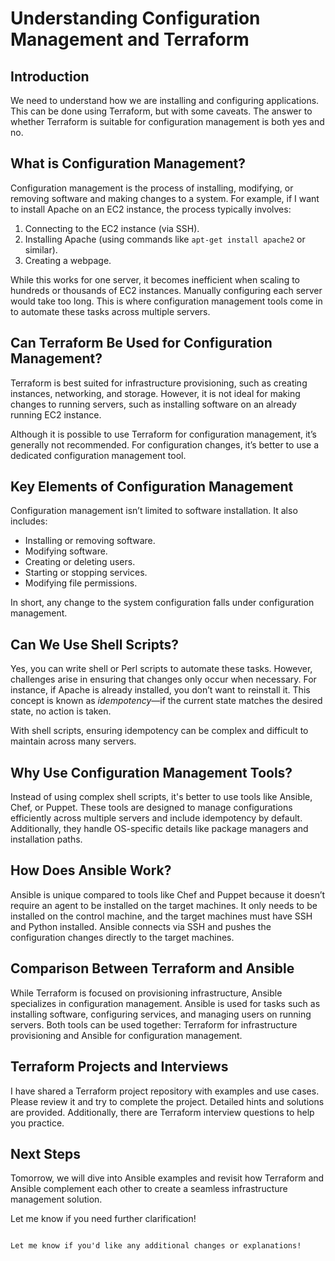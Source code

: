 # Understanding Configuration Management and Terraform

## Introduction
We need to understand how we are installing and configuring applications. This can be done using Terraform, but with some caveats. The answer to whether Terraform is suitable for configuration management is both yes and no.

## What is Configuration Management?
Configuration management is the process of installing, modifying, or removing software and making changes to a system. For example, if I want to install Apache on an EC2 instance, the process typically involves:

1. Connecting to the EC2 instance (via SSH).
2. Installing Apache (using commands like `apt-get install apache2` or similar).
3. Creating a webpage.

While this works for one server, it becomes inefficient when scaling to hundreds or thousands of EC2 instances. Manually configuring each server would take too long. This is where configuration management tools come in to automate these tasks across multiple servers.

## Can Terraform Be Used for Configuration Management?
Terraform is best suited for infrastructure provisioning, such as creating instances, networking, and storage. However, it is not ideal for making changes to running servers, such as installing software on an already running EC2 instance. 

Although it is possible to use Terraform for configuration management, it’s generally not recommended. For configuration changes, it’s better to use a dedicated configuration management tool.

## Key Elements of Configuration Management
Configuration management isn’t limited to software installation. It also includes:

- Installing or removing software.
- Modifying software.
- Creating or deleting users.
- Starting or stopping services.
- Modifying file permissions.

In short, any change to the system configuration falls under configuration management.

## Can We Use Shell Scripts?
Yes, you can write shell or Perl scripts to automate these tasks. However, challenges arise in ensuring that changes only occur when necessary. For instance, if Apache is already installed, you don’t want to reinstall it. This concept is known as *idempotency*—if the current state matches the desired state, no action is taken. 

With shell scripts, ensuring idempotency can be complex and difficult to maintain across many servers.

## Why Use Configuration Management Tools?
Instead of using complex shell scripts, it's better to use tools like Ansible, Chef, or Puppet. These tools are designed to manage configurations efficiently across multiple servers and include idempotency by default. Additionally, they handle OS-specific details like package managers and installation paths.

## How Does Ansible Work?
Ansible is unique compared to tools like Chef and Puppet because it doesn’t require an agent to be installed on the target machines. It only needs to be installed on the control machine, and the target machines must have SSH and Python installed. Ansible connects via SSH and pushes the configuration changes directly to the target machines.

## Comparison Between Terraform and Ansible
While Terraform is focused on provisioning infrastructure, Ansible specializes in configuration management. Ansible is used for tasks such as installing software, configuring services, and managing users on running servers. Both tools can be used together: Terraform for infrastructure provisioning and Ansible for configuration management.

## Terraform Projects and Interviews
I have shared a Terraform project repository with examples and use cases. Please review it and try to complete the project. Detailed hints and solutions are provided. Additionally, there are Terraform interview questions to help you practice.

## Next Steps
Tomorrow, we will dive into Ansible examples and revisit how Terraform and Ansible complement each other to create a seamless infrastructure management solution.

Let me know if you need further clarification!
```

Let me know if you'd like any additional changes or explanations!
